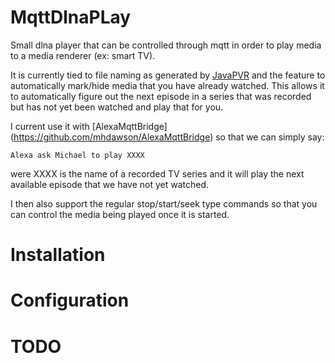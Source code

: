 # MqttDlnaPLay

Small dlna player that can be controlled through mqtt in
order to play media to a media renderer (ex: smart TV).

It is currently tied to file naming as generated by
[JavaPVR](https://github.com/mhdawson/JavaPVR) and the
feature to automatically mark/hide media that you have
already watched.  This allows it to automatically
figure out the next episode in a series that was
recorded but has not yet been watched and play that
for you.

I current use it with [AlexaMqttBridge]
(https://github.com/mhdawson/AlexaMqttBridge) so
that we can simply say:

```
Alexa ask Michael to play XXXX
```

were XXXX is the name of a recorded TV series and
it will play the next available episode that
we have not yet watched.

I then also support the regular stop/start/seek
type commands so that you can control the media
being played once it is started.

# Installation

# Configuration

# TODO
